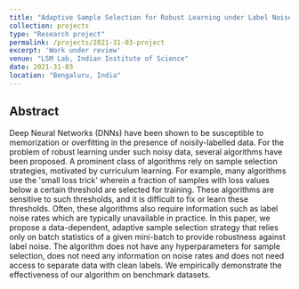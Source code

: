 ```yaml
---
title: "Adaptive Sample Selection for Robust Learning under Label Noise"
collection: projects
type: "Research project"
permalink: /projects/2021-31-03-project
excerpt: 'Work under review'
venue: "LSM Lab, Indian Institute of Science"
date: 2021-31-03
location: "Bengaluru, India"
---
```


Abstract
------
Deep Neural Networks (DNNs) have been shown to be susceptible to memorization or overfitting in the presence of noisily-labelled data. For the problem of robust learning under such noisy data, several algorithms have been proposed. A prominent class of algorithms rely on sample selection strategies, motivated by curriculum learning. For example, many algorithms use the 'small loss trick' wherein a fraction of samples with loss values below a certain threshold are selected for training. These algorithms are sensitive to such thresholds, and it is difficult to fix or learn these thresholds. Often, these algorithms also require information such as label noise rates which are typically unavailable in practice. In this paper, we propose a data-dependent, adaptive sample selection strategy that relies only on batch statistics of a given mini-batch to provide robustness against label noise. The algorithm does not have any hyperparameters for sample selection, does not need any information on noise rates and does not need access to separate data with clean labels. We empirically demonstrate the effectiveness of our algorithm on benchmark datasets.
